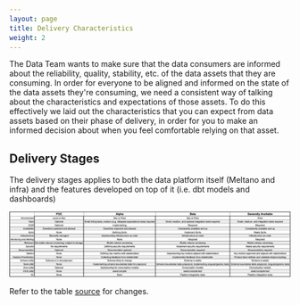 ```yaml
---
layout: page
title: Delivery Characteristics
weight: 2
---
```


The Data Team wants to make sure that the data consumers are informed about the reliability, quality, stability, etc. of the data assets that they are consuming.
In order for everyone to be aligned and informed on the state of the data assets they're consuming, we need a consistent way of talking about the characteristics and expectations of those assets.
To do this effectively we laid out the characteristics that you can expect from data assets based on their phase of delivery, in order for you to make an informed decision about when you feel comfortable relying on that asset.

## Delivery Stages

The delivery stages applies to both the data platform itself (Meltano and infra) and the features developed on top of it (i.e. dbt models and dashboards)



![Delivery Characteristics Table](/images/data-delivery-characteristics.png)

Refer to the table [source](https://docs.google.com/spreadsheets/d/1YosRkkzwSOWAV2Wz5Dyq7QMsgep_ZXzVWQm4KiEWjsg/edit?usp=sharing) for changes.